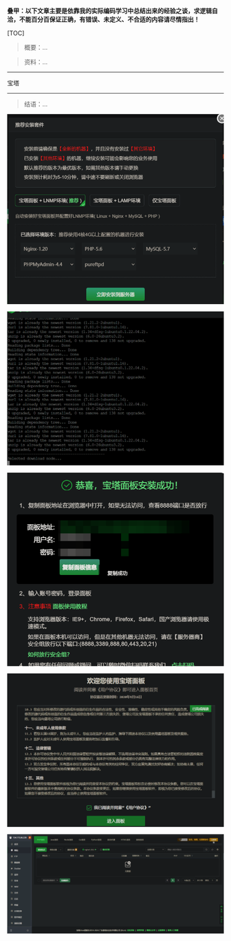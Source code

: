 

**叠甲：以下文章主要是依靠我的实际编码学习中总结出来的经验之谈，求逻辑自洽，不能百分百保证正确，有错误、未定义、不合适的内容请尽情指出！**

[TOC]

>   概要：...

>   资料：...

---

宝塔

---

>   结语：...























































![image-20240622201747550](./assets/image-20240622201747550.png)

![image-20240622201740299](./assets/image-20240622201740299.png)

![image-20240622231829621](./assets/image-20240622231829621.png)

![image-20240622202539126](./assets/image-20240622202539126.png)

![image-20240622202639231](./assets/image-20240622202639231.png)